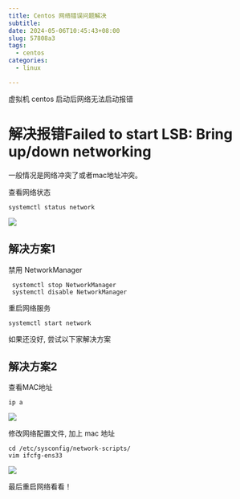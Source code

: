 ```yaml
---
title: Centos 网络错误问题解决
subtitle:
date: 2024-05-06T10:45:43+08:00
slug: 57808a3
tags:
  - centos
categories:
  - linux

---
```


虚拟机 centos 启动后网络无法启动报错

# 解决报错Failed to start LSB: Bring up/down networking

一般情况是网络冲突了或者mac地址冲突。

查看网络状态

```shell
systemctl status network
```

![](https://raw.gitmirror.com/telzhou618/images/main/img03/20240506220832.png)

## 解决方案1

禁用 NetworkManager

```shell
 systemctl stop NetworkManager
 systemctl disable NetworkManager
```

重启网络服务

```shell
systemctl start network
```

如果还没好, 尝试以下家解决方案

## 解决方案2

查看MAC地址

```shell
ip a
```

![](https://raw.gitmirror.com/telzhou618/images/main/img03/20240506221215.png)

修改网络配置文件, 加上 mac 地址

```shell
cd /etc/sysconfig/network-scripts/
vim ifcfg-ens33
```

![](https://raw.gitmirror.com/telzhou618/images/main/img03/20240506221315.png)

最后重启网络看看！